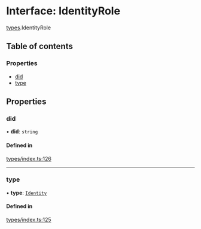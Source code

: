 # Interface: IdentityRole

[types](../wiki/types).IdentityRole

## Table of contents

### Properties

- [did](../wiki/types.IdentityRole#did)
- [type](../wiki/types.IdentityRole#type)

## Properties

### did

• **did**: `string`

#### Defined in

[types/index.ts:126](https://github.com/PolymeshAssociation/polymesh-sdk/blob/e978aefd/src/types/index.ts#L126)

___

### type

• **type**: [`Identity`](../wiki/types.RoleType#identity)

#### Defined in

[types/index.ts:125](https://github.com/PolymeshAssociation/polymesh-sdk/blob/e978aefd/src/types/index.ts#L125)
